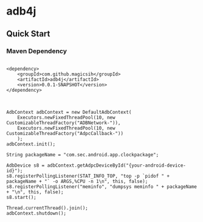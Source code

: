 # adb4j

## Quick Start
### Maven Dependency
<pre>
<code>
&lt;dependency&gt;
    &lt;groupId&gt;com.github.magicsih&lt;/groupId&gt;
    &lt;artifactId&gt;adb4j&lt;/artifactId&gt;
    &lt;version&gt;0.0.1-SNAPSHOT&lt;/version&gt;      
&lt;/dependency&gt;
</code>
</pre>

<pre>
<code>
AdbContext adbContext = new DefaultAdbContext(
    Executors.newFixedThreadPool(10, new CustomizableThreadFactory("ADBNetwork-")),
    Executors.newFixedThreadPool(10, new CustomizableThreadFactory("AdpcCallback-"))
    );
adbContext.init();

String packageName = "com.sec.android.app.clockpackage";

AdbDevice s8 = adbContext.getAdpcDeviceById("{your-android-device-id}");
s8.registerPollingListener(STAT_INFO_TOP, "top -p `pidof " + packageName + "` -o ARGS,%CPU -n 1\n", this, false);
s8.registerPollingListener("meminfo", "dumpsys meminfo " + packageName + "\n", this, false);
s8.start();

Thread.currentThread().join();   
adbContext.shutdown();
</code>
</pre>
